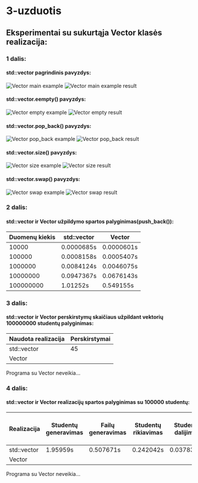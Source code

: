 # 3-uzduotis

## Eksperimentai su sukurtąja Vector klasės realizacija:

### 1 dalis:
#### std::vector pagrindinis pavyzdys:
![Vector main example](Vector%20main%20example.png)
![Vector main example result](Vector%20main%20result.png)
#### std::vector.eempty() pavyzdys:
![Vector empty example](Vector%20empty%20example.png)
![Vector empty result](Vector%20empty%20result.png)
#### std::vector.pop_back() pavyzdys:
![Vector pop_back example](Vector%20pop_back%20example.png)
![Vector pop_back result](Vector%20pop_back%20result.png)
#### std::vector.size() pavyzdys:
![Vector size example](Vector%20size%20example.png)
![Vector size result](Vector%20size%20result.png)
#### std::vector.swap() pavyzdys:
![Vector swap example](Vector%20swap%20example.png)
![Vector swap result](Vector%20swap%20result.png)
### 2 dalis:

#### std::vector ir Vector užpildymo spartos palyginimas(push_back()):
Duomenų kiekis | std::vector | Vector
-------------- | ----------- | ------
10000 | 0.0000685s | 0.0000601s
100000 |  0.0008158s | 0.0005407s
1000000 | 0.0084124s | 0.0046075s
10000000 | 0.0947367s | 0.0676143s
100000000 | 1.01252s | 0.549155s

### 3 dalis:

#### std::vector ir Vector perskirstymų skaičiaus užpildant vektorių 100000000 studentų palyginimas:

Naudota realizacija | Perskirstymai
------------------- | -------------
std::vector | 45
Vector | 

Programa su Vector neveikia...

### 4 dalis:

#### std::vector ir Vector realizacijų spartos palyginimas su 100000 studentų:
Realizacija | Studentų generavimas | Failų generavimas | Studentų rikiavimas | Studentų dalijimas | Pažangių studentų surašymas į failą | Nepažangių studentų surašymas į failą | Visas programos veikimo laikas
----------- | -------------------- | ----------------- | ------------------- | ------------------ | ------------------------------------------- | ------------------------------------- | ------------------------------
std::vector | 1.95959s | 0.507671s | 0.242042s | 0.0378362s | 0.350116s | 0.359497s | 3.48306s
Vector | 

Programa su Vector neveikia...

